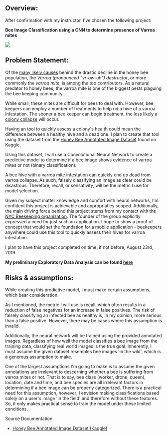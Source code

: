 ## Overview:
After confirmation with my instructor, I've chosen the following project:  

**Bee Image Classification using a CNN to determine presence of Varroa mites**

<img src='bee.jpg' />

## Problem Statement:
Of the [many likely causes](https://www.sciencenewsforstudents.org/article/why-are-bees-vanishing-pesticides-disease-other-threats) behind the drastic decline in the honey bee population, the _Varroa (pronounced "vr-ow-uh") destructor_, or more commonly the _varroa mite_, is among the top contributors. As a natural predator to honey bees, the varroa mite is one of the biggest pests plaguing the bee keeping community. 


While small, these mites are difficult for bees to deal with. However, bee keepers can employ a number of treatments to help rid a hive of a varroa infestation. The sooner a bee keeper can begin treatment, the less likely a [colony collapse](https://ipm.missouri.edu/MPG/2013/7/Colony-Collapse-Disorder-the-Varroa-Mite-and-Resources-for-Beekeepers/) will occur.

Having an tool to quickly assess a colony's health could mean the difference between a healthy hive and a dead one. I plan to create that tool using the dataset from the [Honey Bee Annotated Image Dataset](https://www.kaggle.com/jenny18/honey-bee-annotated-images) found on Kaggle.

Using this dataset, I will use a Convolutional Neural Network to create a predictive model to determine if a bee image shows evidence of varroa mites or not (binary classification).

A bee hive with a varroa mite infestation can quickly end up dead from varroa collapse. As such, falsely classifying an image as clear could be disastrous. Therefore, recall, or sensativity, will be the metric I use for model selection.

Given my subject matter knowledge and comfort with neural networks, I'm confident this project is achievable and appropriatley scoped. Additionally, the main driving force behind this project stems from my contact with the [NYC Beekeeping organization](http://nycbeekeeping.org). The founder of the group explicitly expressed a need for just such an application. I hope to show a proof of concept that would set the foundation for a mobile application - beekeepers anywhere could use this tool to quickly assess their hives for varroa infestation.

I plan to have this project completed on time, if not before, August 23rd, 2019.

__My preliminary Exploratory Data Analysis can be found [here](./Preliminary%20EDA.ipynb)__

## Risks & assumptions:
While creating this predictive model, I must make certain assumptions, which bear consideration.

As I mentioned, the metric I will use is recall, which often results in a reduction of false negatives for an increase in false positives. The risk of falsely classifying an infected bee as healthy is, in my opinion, more serious than a false positive. However, there may be cases where this assumption is invalid. 

Additionally, the neural network will be trained using the provided annotated images. Regardless of how well the model classifies a bee image from the training data, classifying real world images is the true goal. Inherently, I must assume the given dataset resembles bee images 'in the wild', which is a generous assumption to make.

One of the largest assumptions I'm going to make is to assume the given annotations are irrelevant to descerning whether a bee is suffering from varroa mites or not. That is to say, bee class (worker, drone, queen), location, date and time, and bee species are all irrelevant factors in determining if a bee image can be properly categorized. There is a practical need for this assumption, however; I envision making classifications based solely on a user's image 'in the field' and therefore without these features. So, it only makes practical sense to train the model under these limited conditions.

Source Documentation
- [Honey Bee Annotated Image Dataset (Kaggle)](https://www.kaggle.com/jenny18/honey-bee-annotated-images)